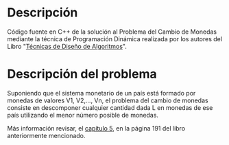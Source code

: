 # Descripción

Código fuente en C++ de la solución al Problema del Cambio de Monedas mediante la técnica de Programación Dinámica realizada por los autores del Libro "[Técnicas de Diseño de Algoritmos](http://www.lcc.uma.es/~av/Libro/)".

# Descripción del problema

Suponiendo que el sistema monetario de un país está formado por monedas de valores V1, V2,..., Vn, el problema del cambio de monedas consiste en descomponer cualquier cantidad dada L en monedas de ese país utilizando el menor número posible de monedas.

Más información revisar, el [capítulo 5](http://www.lcc.uma.es/~av/Libro/CAP5.pdf), en la página 191 del libro anteriormente mencionado.